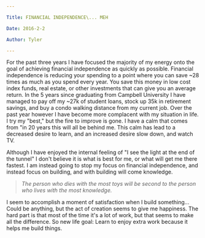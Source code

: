```yaml
---

Title: FINANCIAL INDEPENDENCE\... MEH

Date: 2016-2-2

Author: Tyler

---
```


For the past three years I have focused the majority of my energy onto
the goal of achieving financial independence as quickly as possible.
Financial independence is reducing your spending to a point where you
can save \~28 times as much as you spend every year. You save this money
in low cost index funds, real estate, or other investments that can give
you an average return. In the 5 years since graduating from Campbell
University I have managed to pay off my \~27k of student loans, stock up
35k in retirement savings, and buy a condo walking distance from my
current job. Over the past year however I have become more complacent
with my situation in life. I try my \"best,\" but the fire to improve is
gone. I have a calm that comes from \"in 20 years this will all be
behind me. This calm has lead to a decreased desire to learn, and an
increased desire slow down, and watch TV.

Although I have enjoyed the internal feeling of \"I see the light at the
end of the tunnel\" I don\'t believe it is what is best for me, or what
will get me there fastest. I am instead going to stop my focus on
financial independence, and instead focus on building, and with building
will come knowledge.

> *The person who dies with the most toys will be second to the person
> who lives with the most knowledge.*

I seem to accomplish a moment of satisfaction when I build something\...
Could be anything, but the act of creation seems to give me happiness.
The hard part is that most of the time it\'s a lot of work, but that
seems to make all the difference. So new life goal: Learn to enjoy extra
work because it helps me build things.
